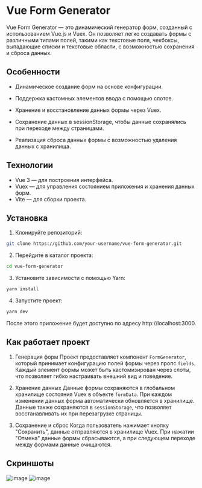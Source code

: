 # Vue Form Generator
Vue Form Generator — это динамический генератор форм, созданный с использованием Vue.js и Vuex. Он позволяет легко создавать формы с различными типами полей, такими как текстовые поля, чекбоксы, выпадающие списки и текстовые области, с возможностью сохранения и сброса данных.

## Особенности

* Динамическое создание форм на основе конфигурации.

* Поддержка кастомных элементов ввода с помощью слотов.

* Хранение и восстановление данных формы через Vuex.

* Сохранение данных в sessionStorage, чтобы данные сохранялись при переходе между страницами.

* Реализация сброса данных формы с возможностью удаления данных с хранилища.

## Технологии

* Vue 3 — для построения интерфейса.
* Vuex — для управления состоянием приложения и хранения данных форм.
* Vite — для сборки проекта.

## Установка

1. Клонируйте репозиторий:
```bash
git clone https://github.com/your-username/vue-form-generator.git
```

2. Перейдите в каталог проекта:
```bash
cd vue-form-generator
```

3. Установите зависимости с помощью Yarn:
```bash
yarn install
```

4. Запустите проект:
```bash
yarn dev
```

После этого приложение будет доступно по адресу http://localhost:3000.

## Как работает проект

1. Генерация форм
Проект предоставляет компонент ```FormGenerator```, который принимает конфигурацию полей формы через пропс ```fields```. Каждый элемент формы может быть кастомизирован через слоты, что позволяет гибко настраивать внешний вид и поведение.

2. Хранение данных
Данные формы сохраняются в глобальном хранилище состояния Vuex в объекте ```formData```. При каждом изменении данных форма автоматически обновляется в хранилище. Данные также сохраняются в ```sessionStorage```, что позволяет восстанавливать их при перезагрузке страницы.

3. Сохранение и сброс
Когда пользователь нажимает кнопку "Сохранить", данные отправляются в хранилище Vuex. При нажатии "Отмена" данные формы сбрасываются, а при следующем переходе между формами данные очищаются.

## Скриншоты
![image](https://github.com/user-attachments/assets/e1200bae-46f0-4bd0-9afc-c5443373bf02)
![image](https://github.com/user-attachments/assets/f73756be-4ed7-47c8-8ae9-f74fabc2b3ae)
